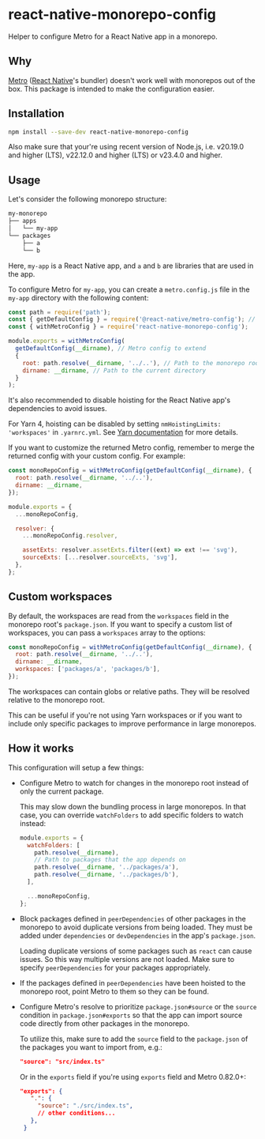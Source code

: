 # react-native-monorepo-config

Helper to configure Metro for a React Native app in a monorepo.

## Why

[Metro](https://metrobundler.dev/) ([React Native](https://reactnative.dev)'s bundler) doesn't work well with monorepos out of the box. This package is intended to make the configuration easier.

## Installation

```bash
npm install --save-dev react-native-monorepo-config
```

Also make sure that your're using recent version of Node.js, i.e. v20.19.0 and higher (LTS), v22.12.0 and higher (LTS) or v23.4.0 and higher.

## Usage

Let's consider the following monorepo structure:

```sh
my-monorepo
├── apps
│   └── my-app
└── packages
    ├── a
    └── b
```

Here, `my-app` is a React Native app, and `a` and `b` are libraries that are used in the app.

To configure Metro for `my-app`, you can create a `metro.config.js` file in the `my-app` directory with the following content:

```js
const path = require('path');
const { getDefaultConfig } = require('@react-native/metro-config'); // Import from `@expo/metro-config` if using Expo CLI
const { withMetroConfig } = require('react-native-monorepo-config');

module.exports = withMetroConfig(
  getDefaultConfig(__dirname), // Metro config to extend
  {
    root: path.resolve(__dirname, '../..'), // Path to the monorepo root
    dirname: __dirname, // Path to the current directory
  }
);
```

It's also recommended to disable hoisting for the React Native app's dependencies to avoid issues.

For Yarn 4, hoisting can be disabled by setting `nmHoistingLimits: 'workspaces'` in `.yarnrc.yml`. See [Yarn documentation](https://yarnpkg.com/configuration/yarnrc#nmHoistingLimits) for more details.

If you want to customize the returned Metro config, remember to merge the returned config with your custom config. For example:

```js
const monoRepoConfig = withMetroConfig(getDefaultConfig(__dirname), {
  root: path.resolve(__dirname, '../..'),
  dirname: __dirname,
});

module.exports = {
  ...monoRepoConfig,

  resolver: {
    ...monoRepoConfig.resolver,

    assetExts: resolver.assetExts.filter((ext) => ext !== 'svg'),
    sourceExts: [...resolver.sourceExts, 'svg'],
  },
};
```

## Custom workspaces

By default, the workspaces are read from the `workspaces` field in the monorepo root's `package.json`. If you want to specify a custom list of workspaces, you can pass a `workspaces` array to the options:

```js
const monoRepoConfig = withMetroConfig(getDefaultConfig(__dirname), {
  root: path.resolve(__dirname, '../..'),
  dirname: __dirname,
  workspaces: ['packages/a', 'packages/b'],
});
```

The workspaces can contain globs or relative paths. They will be resolved relative to the monorepo root.

This can be useful if you're not using Yarn workspaces or if you want to include only specific packages to improve performance in large monorepos.

## How it works

This configuration will setup a few things:

- Configure Metro to watch for changes in the monorepo root instead of only the current package.

  This may slow down the bundling process in large monorepos. In that case, you can override `watchFolders` to add specific folders to watch instead:

  ```js
  module.exports = {
    watchFolders: [
      path.resolve(__dirname),
      // Path to packages that the app depends on
      path.resolve(__dirname, '../packages/a'),
      path.resolve(__dirname, '../packages/b'),
    ],

    ...monoRepoConfig,
  };
  ```

- Block packages defined in `peerDependencies` of other packages in the monorepo to avoid duplicate versions from being loaded. They must be added under `dependencies` or `devDependencies` in the app's `package.json`.

  Loading duplicate versions of some packages such as `react` can cause issues. So this way multiple versions are not loaded. Make sure to specify `peerDependencies` for your packages appropriately.

- If the packages defined in `peerDependencies` have been hoisted to the monorepo root, point Metro to them so they can be found.
- Configure Metro's resolve to prioritize `package.json#source` or the `source` condition in `package.json#exports` so that the app can import source code directly from other packages in the monorepo.

  To utilize this, make sure to add the `source` field to the `package.json` of the packages you want to import from, e.g.:

  ```json
  "source": "src/index.ts"
  ```

  Or in the `exports` field if you're using `exports` field and Metro 0.82.0+:

  ```json
  "exports": {
     ".": {
       "source": "./src/index.ts",
       // other conditions...
     },
   }
  ```
